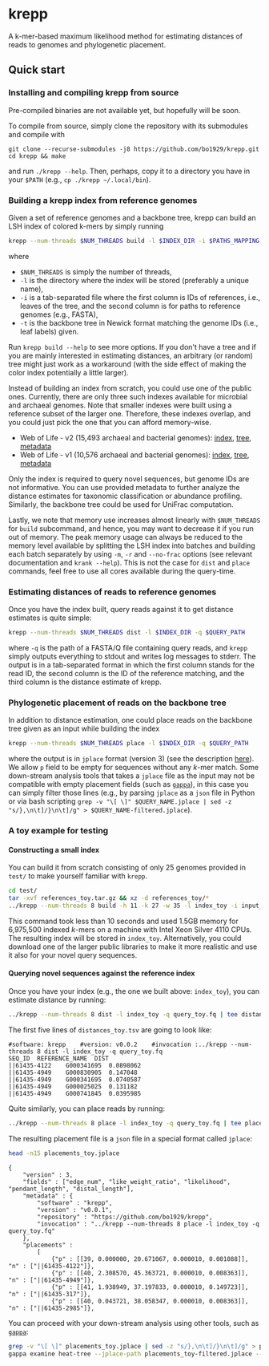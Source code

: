 # krepp
A k-mer-based maximum likelihood method for estimating distances of reads to genomes and phylogenetic placement.

## Quick start
### Installing and compiling krepp from source
Pre-compiled binaries are not available yet, but hopefully will be soon.

To compile from source, simply clone the repository with its submodules and compile with
```
git clone --recurse-submodules -j8 https://github.com/bo1929/krepp.git
cd krepp && make
```
and run `./krepp --help`. Then, perhaps, copy it to a directory you have in your `$PATH` (e.g., `cp ./krepp ~/.local/bin`).

### Building a krepp index from reference genomes
Given a set of reference genomes and a backbone tree, krepp can build an LSH index of colored k-mers by simply running
```bash
krepp --num-threads $NUM_THREADS build -l $INDEX_DIR -i $PATHS_MAPPING -t $BACKBONE_NEWICK
```
where
* `$NUM_THREADS` is simply the number of threads,
* `-l` is the directory where the index will be stored (preferably a unique name),
* `-i` is a tab-separated file where the first column is IDs of references, i.e., leaves of the tree, and the second column is for paths to reference genomes (e.g., FASTA),
* `-t` is the backbone tree in Newick format matching the genome IDs (i.e., leaf labels) given.

Run `krepp build --help` to see more options.
If you don't have a tree and if you are mainly interested in estimating distances, an arbitrary (or random) tree might just work as a workaround (with the side effect of making the color index potentially a little larger).

Instead of building an index from scratch, you could use one of the public ones.
Currently, there are only three such indexes available for microbial and archaeal genomes.
Note that smaller indexes were built using a reference subset of the larger one.
Therefore, these indexes overlap, and you could just pick the one that you can afford memory-wise.

* Web of Life - v2 (15,493 archaeal and bacterial genomes): [index](https://ter-trees.ucsd.edu/data/krepp/index_WoLv2-k29w35-h14.tar.gz), [tree](https://ter-trees.ucsd.edu/data/krepp/misc/backbone_tree-WoLv2.nwk.gz), [metadata](https://ter-trees.ucsd.edu/data/krepp/misc/metadata-WoLv2.tsv.gz)
* Web of Life - v1 (10,576 archaeal and bacterial genomes): [index](https://ter-trees.ucsd.edu/data/krepp/index_WoLv1-k29w35-h14.tar.gz), [tree](https://ter-trees.ucsd.edu/data/krepp/misc/backbone_tree-WoLv1.nwk.gz), [metadata](https://ter-trees.ucsd.edu/data/krepp/misc/metadata-WoLv1.tsv.gz)

Only the index is required to query novel sequences, but genome IDs are not informative.
You can use provided metadata to further analyze the distance estimates for taxonomic classification or abundance profiling.
Similarly, the backbone tree could be used for UniFrac computation.

Lastly, we note that memory use increases almost linearly with `$NUM_THREADS` for `build` subcommand, and hence, you may want to decrease it if you run out of memory.
The peak memory usage can always be reduced to the memory level available by splitting the LSH index into batches and building each batch separately by using `-m`, `-r` and `--no-frac` options (see relevant documentation and `krank --help`).
This is not the case for `dist` and `place` commands, feel free to use all cores available during the query-time.

### Estimating distances of reads to reference genomes
Once you have the index built, query reads against it to get distance estimates is quite simple:
```bash
krepp --num-threads $NUM_THREADS dist -l $INDEX_DIR -q $QUERY_PATH
```
where `-q` is the path of a FASTA/Q file containing query reads, and `krepp` simply outputs everything to stdout and writes log messages to stderr.
The output is in a tab-separated format in which the first column stands for the read ID, the second column is the ID of the reference matching, and the third column is the distance estimate of krepp.

### Phylogenetic placement of reads on the backbone tree
In addition to distance estimation, one could place reads on the backbone tree given as an input while building the index
```bash
krepp --num-threads $NUM_THREADS place -l $INDEX_DIR -q $QUERY_PATH
```
where the output is in `jplace` format (version 3) (see the description [here](https://journals.plos.org/plosone/article?id=10.1371/journal.pone.0031009)).
We allow `p` field to be empty for sequences without any *k*-mer match.
Some down-stream analysis tools that takes a `jplace` file as the input may not be compatible with empty placement fields (such as [`gappa`](github.com/lczech/gappa)), in this case you can simply filter those lines (e.g., by parsing `jplace` as a `json` file in Python or via bash scripting `grep -v "\[ \]" $QUERY_NAME.jplace | sed -z "s/},\n\t]/}\n\t]/g" > $QUERY_NAME-filtered.jplace`).

### A toy example for testing

#### Constructing a small index
You can build it from scratch consisting of only 25 genomes provided in `test/` to make yourself familiar with `krepp`.
```bash
cd test/
tar -xvf references_toy.tar.gz && xz -d references_toy/*
../krepp --num-threads 8 build -h 11 -k 27 -w 35 -l index_toy -i input_map.tsv -t tree_toy.nwk
```
This command took less than 10 seconds and used 1.5GB memory for 6,975,500 indexed *k*-mers on a machine with Intel Xeon Silver 4110 CPUs.
The resulting index will be stored in `index_toy`.
Alternatively, you could download one of the larger public libraries to make it more realistic and use it also for your novel query sequences.

#### Querying novel sequences against the reference index
Once you have your index (e.g., the one we built above: `index_toy`), you can estimate distance by running:
```bash
../krepp --num-threads 8 dist -l index_toy -q query_toy.fq | tee distances_toy.tsv
```
The first five lines of `distances_toy.tsv` are going to look like:
```
#software: krepp	#version: v0.0.2	#invocation :../krepp --num-threads 8 dist -l index_toy -q query_toy.fq
SEQ_ID	REFERENCE_NAME	DIST
||61435-4122	G000341695	0.0898062
||61435-4949	G000830905	0.147048
||61435-4949	G000341695	0.0740587
||61435-4949	G000025025	0.131182
||61435-4949	G000741845	0.0395985
```

Quite similarly, you can place reads by running:
```bash
../krepp --num-threads 8 place -l index_toy -q query_toy.fq | tee placements_toy.jplace
```

The resulting placement file is a `json` file in a special format called `jplace`:
```bash
head -n15 placements_toy.jplace
```
```
{
	"version" : 3,
	"fields" : ["edge_num", "like_weight_ratio", "likelihood", "pendant_length", "distal_length"],
	"metadata" : {
		"software" : "krepp",
		"version" : "v0.0.1",
		"repository" : "https://github.com/bo1929/krepp",
		"invocation" : "../krepp --num-threads 8 place -l index_toy -q query_toy.fq"
	},
	"placements" :
		[
			{"p" : [[39, 0.000000, 20.671067, 0.000010, 0.001088]], "n" : ["||61435-4122"]},
			{"p" : [[40, 2.308570, 45.363721, 0.000010, 0.008363]], "n" : ["||61435-4949"]},
			{"p" : [[41, 1.938949, 37.197833, 0.000010, 0.149723]], "n" : ["||61435-317"]},
			{"p" : [[40, 0.043721, 38.058347, 0.000010, 0.008363]], "n" : ["||61435-2985"]},

```

You can proceed with your down-stream analysis using other tools, such as [`gappa`](github.com/lczech/gappa):
```bash
grep -v "\[ \]" placements_toy.jplace | sed -z "s/},\n\t]/}\n\t]/g" > placements_toy-filtered.jplace # filtering sequences without any match and hence an empty placement field
gappa examine heat-tree --jplace-path placements_toy-filtered.jplace --write-svg-tree # generating a colored tree based on placement densities across the backbone tree
```
